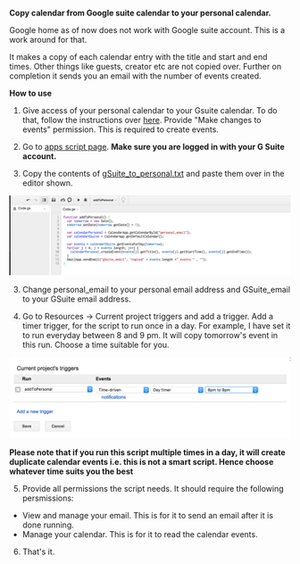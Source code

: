 **Copy calendar from Google suite calendar to your personal calendar.**

Google home as of now does not work with Google suite account. This is a work around for that. 

It makes a copy of each calendar entry with the title and start and end times. Other things like guests, creator etc are not copied over. Further on completion it sends you an email with the number of events created. 

**How to use** 

1) Give access of your personal calendar to your Gsuite calendar. To do that, follow the instructions over [here](https://support.google.com/calendar/answer/37082?hl=en-GB). Provide "Make changes to events" permission. This is required to create events.

2) Go to [apps script page](https://script.google.com/intro). **Make sure you are logged in with your G Suite account.**

2) Copy the contents of [gSuite_to_personal.txt]( 	gSuite_to_personal.txt)  and paste them over in the editor shown. 

![Example screenshot](screenshots/example.png) 

3) Change personal_email to your personal email address and GSuite_email to your GSuite email address. 

4) Go to Resources -> Current project triggers and add a trigger. Add a timer trigger, for the script to run once in a day. For example, I have set it to run everyday between 8 and 9 pm. It will copy tomorrow's event in this run.  Choose a time suitable for you. 

![Example Screenshot](screenshots/trigger.png) 

**Please note that if you run this script multiple times in a day, it will create duplicate calendar events i.e. this is not a smart script. Hence choose whatever time suits you the best**

5) Provide all permissions the script needs. It should require the following persmissions:

 - View and manage your email. This is for it to send an email after it is done running.  
 - Manage your calendar. This is for it to read the calendar events. 

6) That's it. 



